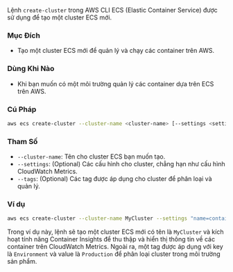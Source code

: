 Lệnh `create-cluster` trong AWS CLI ECS (Elastic Container Service) được sử dụng để tạo một cluster ECS mới.

### Mục Đích

- Tạo một cluster ECS mới để quản lý và chạy các container trên AWS.

### Dùng Khi Nào

- Khi bạn muốn có một môi trường quản lý các container dựa trên ECS trên AWS.

### Cú Pháp

```bash
aws ecs create-cluster --cluster-name <cluster-name> [--settings <settings>] [--tags <tags>]
```

### Tham Số

- `--cluster-name`: Tên cho cluster ECS bạn muốn tạo.
- `--settings`: (Optional) Các cấu hình cho cluster, chẳng hạn như cấu hình CloudWatch Metrics.
- `--tags`: (Optional) Các tag được áp dụng cho cluster để phân loại và quản lý.

### Ví dụ

```bash
aws ecs create-cluster --cluster-name MyCluster --settings "name=containerInsights,value=enabled" --tags "Key=Environment,Value=Production"
```

Trong ví dụ này, lệnh sẽ tạo một cluster ECS mới có tên là `MyCluster` và kích hoạt tính năng Container Insights để thu thập và hiển thị thông tin về các container trên CloudWatch Metrics. Ngoài ra, một tag được áp dụng với key là `Environment` và value là `Production` để phân loại cluster trong môi trường sản phẩm.
